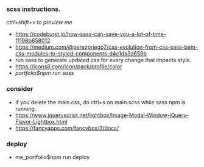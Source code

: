 ### scss instructions.

_ctrl+shift+v to preview me_

- https://codeburst.io/how-sass-can-save-you-a-lot-of-time-f1198b658012
- https://medium.com/@perezpriego7/css-evolution-from-css-sass-bem-css-modules-to-styled-components-d4c1da3a659b
- run sass to generate updated css for every change that impacts style.
- https://icons8.com/icon/pack/profile/color
- _portfolio\$npm run sass_

### consider

- if you delete the main.css, do ctrl+s on main.scss while sass npm is running.
- https://www.jqueryscript.net/lightbox/Image-Modal-Window-jQuery-Flavor-Lightbox.html
- https://fancyapps.com/fancybox/3/docs/

### deploy

- me_portfolio\$npm run deploy
